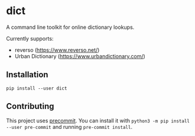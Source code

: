 dict
====

A command line toolkit for online dictionary lookups.

Currently supports:

- reverso (https://www.reverso.net/)
- Urban Dictionary (https://www.urbandictionary.com/)

## Installation

```
pip install --user dict
```

## Contributing

This project uses [precommit](https://pre-commit.com/). You can install it with
`python3 -m pip install --user pre-commit` and running `pre-commit install`.
